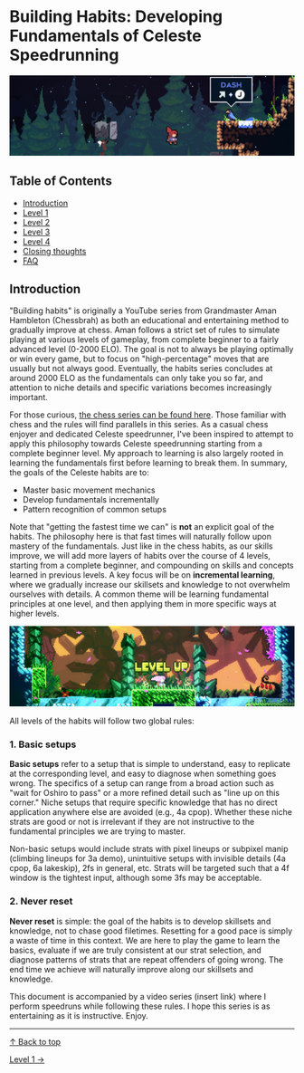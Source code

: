 # Building Habits: Developing Fundamentals of Celeste Speedrunning

<img src = "https://github.com/kwan22/habits/blob/main/images/prologue_dash.png" width = 960>

## Table of Contents
- [Introduction](#introduction)
- [Level 1](https://github.com/kwan22/habits/blob/main/level1.md)
- [Level 2](https://github.com/kwan22/habits/blob/main/level2.md)
- [Level 3](https://github.com/kwan22/habits/blob/main/level3.md)
- [Level 4](https://github.com/kwan22/habits/blob/main/level4.md)
- [Closing thoughts](https://github.com/kwan22/habits/blob/main/conclusions.md)
- [FAQ](https://github.com/kwan22/habits/blob/main/faq.md)

## Introduction
"Building habits" is originally a YouTube series from Grandmaster Aman Hambleton (Chessbrah) as both an educational and entertaining method to gradually improve at chess. Aman follows a strict set of rules to simulate playing at various levels of gameplay, from complete beginner to a fairly advanced level (0-2000 ELO). The goal is not to always be playing optimally or win every game, but to focus on "high-percentage" moves that are usually but not always good. Eventually, the habits series concludes at around 2000 ELO as the fundamentals can only take you so far, and attention to niche details and specific variations becomes increasingly important.

For those curious, [the chess series can be found here](https://www.youtube.com/watch?v=ibDX4ReEikQ&list=PLUjxDD7HNNThwCNW3f36RZcMxPwQIjYae). Those familiar with chess and the rules will find parallels in this series. As a casual chess enjoyer and dedicated Celeste speedrunner, I've been inspired to attempt to apply this philosophy towards Celeste speedrunning starting from a complete beginner level. My approach to learning is also largely rooted in learning the fundamentals first before learning to break them. In summary, the goals of the Celeste habits are to:

- Master basic movement mechanics
- Develop fundamentals incrementally
- Pattern recognition of common setups

Note that "getting the fastest time we can" is **not** an explicit goal of the habits. The philosophy here is that fast times will naturally follow upon mastery of the fundamentals. Just like in the chess habits, as our skills improve, we will add more layers of habits over the course of 4 levels, starting from a complete beginner, and compounding on skills and concepts learned in previous levels. A key focus will be on **incremental learning**, where we gradually increase our skillsets and knowledge to not overwhelm ourselves with details. A common theme will be learning fundamental principles at one level, and then applying them in more specific ways at higher levels.

<img src = "https://github.com/kwan22/habits/blob/main/images/levelup.png" width = 960>

All levels of the habits will follow two global rules:

### 1. Basic setups  
**Basic setups** refer to a setup that is simple to understand, easy to replicate at the corresponding level, and easy to diagnose when something goes wrong. The specifics of a setup can range from a broad action such as "wait for Oshiro to pass" or a more refined detail such as "line up on this corner." Niche setups that require specific knowledge that has no direct application anywhere else are avoided (e.g., 4a cpop). Whether these niche strats are good or not is irrelevant if they are not instructive to the fundamental principles we are trying to master.

Non-basic setups would include strats with pixel lineups or subpixel manip (climbing lineups for 3a demo), unintuitive setups with invisible details (4a cpop, 6a lakeskip), 2fs in general, etc. Strats will be targeted such that a 4f window is the tightest input, although some 3fs may be acceptable.

### 2. Never reset
**Never reset** is simple: the goal of the habits is to develop skillsets and knowledge, not to chase good filetimes. Resetting for a good pace is simply a waste of time in this context. We are here to play the game to learn the basics, evaluate if we are truly consistent at our strat selection, and diagnose patterns of strats that are repeat offenders of going wrong. The end time we achieve will naturally improve along our skillsets and knowledge.

This document is accompanied by a video series (insert link) where I perform speedruns while following these rules. I hope this series is as entertaining as it is instructive. Enjoy. 

---

[&#8593; Back to top](#building-habits-developing-fundamentals-of-celeste-speedrunning)

[Level 1 &#8594;](https://github.com/kwan22/habits/blob/main/level1.md) 
